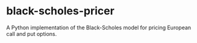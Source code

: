 # black-scholes-pricer
A Python implementation of the Black-Scholes model for pricing European call and put options.
